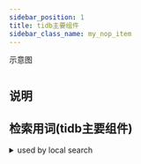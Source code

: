 ```yaml
---
sidebar_position: 1
title: tidb主要组件
sidebar_class_name: my_nop_item
---
```

示意图

#

## 说明


## 检索用词(tidb主要组件)
<details>
<summary>used by local search</summary>
<div>
</div></details>